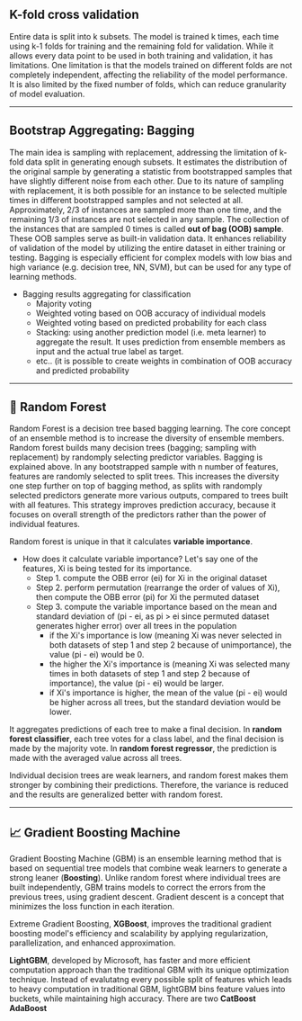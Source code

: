 ## K-fold cross validation
Entire data is split into k subsets. The model is trained k times, each time using k-1 folds for training and the remaining fold for validation. While it allows every data point to be used in both training and validation, it has limitations. One limitation is that the models trained on different folds are not completely independent, affecting the reliability of the model performance. It is also limited by the fixed number of folds, which can reduce granularity of model evaluation.

---


## Bootstrap Aggregating: Bagging
The main idea is sampling with replacement, addressing the limitation of k-fold data split in generating enough subsets. It estimates the distribution of the original sample by generating a statistic from  bootstrapped samples that have slightly different noise from each other. Due to its nature of sampling with replacement, it is both possible for an instance to be selected multiple times in different bootstrapped samples and not selected at all. Approximately, 2/3 of instances are sampled more than one time, and the remaining 1/3 of instances are not selected in any sample. The collection of the instances that are sampled 0 times is called **out of bag (OOB) sample**. These OOB samples serve as built-in validation data. It enhances reliability of validation of the model by utilizing the entire dataset in either training or testing. Bagging is especially efficient for complex models with low bias and high variance (e.g. decision tree, NN, SVM), but can be used for any type of learning methods.

- Bagging results aggregating 
for classification
  * Majority voting
  * Weighted voting based on OOB accuracy of individual models
  * Weighted voting based on predicted probability for each class
  * Stacking: using another prediction model (i.e. meta learner) to aggregate the result. It uses prediction from ensemble members as input and the actual true label as target.
  * etc.. (it is possible to create weights in combination of OOB accuracy and predicted probability

---
## 🌲 Random Forest
Random Forest is a decision tree based bagging learning. The core concept of an ensemble method is to increase the diversity of ensemble members. Random forest builds many decision trees (bagging; sampling with replacement) by randomply selecting predictor variables. Bagging is explained above. In any bootstrapped sample with n number of features, features are randomly selected to split trees. This increases the diversity one step further on top of bagging method, as splits with randomply selected predictors generate more various outputs, compared to trees built with all features. This strategy improves prediction accuracy, because it focuses on overall strength of the predictors rather than the power of individual features.

Random forest is unique in that it calculates **variable importance**.
- How does it calculate variable importance?
  Let's say one of the features, Xi is being tested for its importance.
  * Step 1. compute the OBB error (ei) for Xi in the original dataset
  * Step 2. perform permutation (rearrange the order of values of Xi), then compute the OBB error (pi) for Xi the permuted dataset
  * Step 3. compute the variable importance based on the mean and standard deviation of (pi - ei, as pi > ei since permuted dataset generates higher error) over all trees in the population
     - if the Xi's importance is low (meaning Xi was never selected in both datasets of step 1 and step 2 because of unimportance), the value (pi - ei) would be 0.
     - the higher the Xi's importance is (meaning Xi was selected many times in both datasets of step 1 and step 2 because of importance), the value (pi - ei) would be larger.
     - if Xi's importance is higher, the mean of the value (pi - ei) would be higher across all trees, but the standard deviation would be lower.

It aggregates predictions of each tree to make a final decision. In **random forest classifier**, each tree votes for a class label, and the final decision is made by the majority vote. In **random forest regressor**, the prediction is made with the averaged value across all trees.

Individual decision trees are weak learners, and random forest makes them stronger by combining their predictions. Therefore, the variance is reduced and the results are generalized better with random forest.

---
## 📈 Gradient Boosting Machine
Gradient Boosting Machine (GBM) is an ensemble learning method that is based on sequential tree models that combine weak learners to generate a strong leaner (**Boosting**). Unlike random forest where individual trees are built independently, GBM trains models to correct the errors from the previous trees, using gradient descent. Gradient descent is a concept that minimizes the loss function in each iteration. 

Extreme Gradient Boosting, **XGBoost**, improves the traditional gradient boosting model's efficiency and scalability by applying regularization, parallelization, and enhanced approximation.

**LightGBM**, developed by Microsoft, has faster and more efficient computation approach than the traditional GBM with its unique optimization technique. Instead of evalutatng every possible split of features which leads to heavy computation in traditional GBM, lightGBM bins feature values into buckets, while maintaining high accuracy. There are two
**CatBoost**
**AdaBoost**



